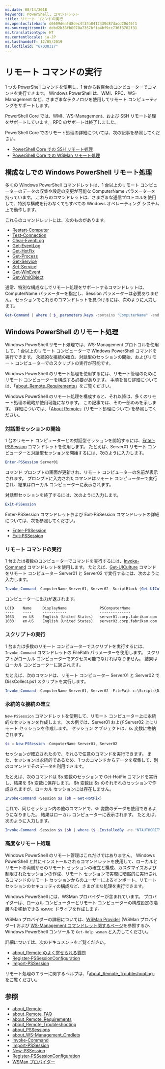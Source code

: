 ```yaml
---
ms.date: 08/14/2018
keywords: PowerShell, コマンドレット
title: リモート コマンドの実行
ms.openlocfilehash: d6609deafd8dec4f34a8412439d87dacd20d46f1
ms.sourcegitcommit: debd2b38fb8070a7357bf1a4bf9cc736f3702f31
ms.translationtype: HT
ms.contentlocale: ja-JP
ms.lasthandoff: 12/05/2019
ms.locfileid: "67030317"
---
```

# <a name="running-remote-commands"></a>リモート コマンドの実行

1 つの PowerShell コマンドを使用し、1 台から数百台のコンピューターでコマンドを実行できます。 Windows PowerShell は、WMI、RPC、WS-Management など、さまざまなテクノロジを使用してリモート コンピューティングをサポートします。

PowerShell Core では、WMI、WS-Management、および SSH リモート処理をサポートしています。 RPC のサポートは終了しました。

PowerShell Core でのリモート処理の詳細については、次の記事を参照してください。

- [PowerShell Core での SSH リモート処理][ssh-remoting]
- [PowerShell Core での WSMan リモート処理][wsman-remoting]

## <a name="windows-powershell-remoting-without-configuration"></a>構成なしでの Windows PowerShell リモート処理

多くの Windows PowerShell コマンドレットは、1 台以上のリモート コンピューターのデータの収集や設定の変更が可能な ComputerName パラメーターを持っています。 これらのコマンドレットは、さまざまな通信プロトコルを使用して、特別な構成を行わなくてもすべての Windows オペレーティング システム上で動作します。

これらのコマンドレットには、次のものがあります。

- [Restart-Computer](/powershell/module/microsoft.powershell.management/restart-computer)
- [Test-Connection](/powershell/module/microsoft.powershell.management/test-connection)
- [Clear-EventLog](/powershell/module/microsoft.powershell.management/clear-eventlog)
- [Get-EventLog](/powershell/module/microsoft.powershell.management/get-eventlog)
- [Get-HotFix](/powershell/module/microsoft.powershell.management/get-hotfix)
- [Get-Process](/powershell/module/microsoft.powershell.management/get-process)
- [Get-Service](/powershell/module/microsoft.powershell.management/get-service)
- [Set-Service](/powershell/module/microsoft.powershell.management/set-service)
- [Get-WinEvent](/powershell/module/microsoft.powershell.diagnostics/get-winevent)
- [Get-WmiObject](/powershell/module/microsoft.powershell.management/get-wmiobject)

通常、特別な構成なしでリモート処理をサポートするコマンドレットは、ComputerName パラメーターを指定し、Session パラメーターは必要ありません。 セッションでこれらのコマンドレットを見つけるには、次のように入力します。

```powershell
Get-Command | where { $_.parameters.keys -contains "ComputerName" -and $_.parameters.keys -notcontains "Session"}
```

## <a name="windows-powershell-remoting"></a>Windows PowerShell のリモート処理

Windows PowerShell リモート処理では、WS-Management プロトコルを使用して、1 台以上のリモート コンピューターで Windows PowerShell コマンドを実行できます。 永続的な接続の確立、対話型のセッションの開始、およびリモート コンピューターでのスクリプトの実行が可能です。

Windows PowerShell のリモート処理を使用するには、リモート管理のためにリモート コンピューターを構成する必要があります。
手順を含む詳細については、「[about_Remote_Requirements](/powershell/module/microsoft.powershell.core/about/about_remote_requirements)」をご覧ください。

Windows PowerShell のリモート処理を構成すると、それ以降は、多くのリモート処理の戦略が使用可能になります。
この記事では、その一部のみを示します。 詳細については、「[About Remote](/powershell/module/microsoft.powershell.core/about/about_remote)」(リモート処理について) を参照してください。

### <a name="start-an-interactive-session"></a>対話型セッションの開始

1 台のリモート コンピューターとの対話型セッションを開始するには、[Enter-PSSession](/powershell/module/microsoft.powershell.core/enter-pssession) コマンドレットを使用します。
たとえば、Server01 リモート コンピューターと対話型セッションを開始するには、次のように入力します。

```powershell
Enter-PSSession Server01
```

コマンド プロンプトの画面が更新され、リモート コンピューターの名前が表示されます。 プロンプトに入力されたコマンドはリモート コンピューターで実行され、結果はローカル コンピューターに表示されます。

対話型セッションを終了するには、次のように入力します。

```powershell
Exit-PSSession
```

Enter-PSSession コマンドレットおよび Exit-PSSession コマンドレットの詳細については、次を参照してください。

- [Enter-PSSession](/powershell/module/microsoft.powershell.core/enter-pssession)
- [Exit-PSSession](/powershell/module/microsoft.powershell.core/exit-pssession)

### <a name="run-a-remote-command"></a>リモート コマンドの実行

1 台または複数のコンピューターでコマンドを実行するには、[Invoke-Command](/powershell/module/microsoft.powershell.core/invoke-command) コマンドレットを使用します。 たとえば、[Get-UICulture](/powershell/module/microsoft.powershell.utility/get-uiculture) コマンドをリモート コンピューター Server01 と Server02 で実行するには、次のように入力します。

```powershell
Invoke-Command -ComputerName Server01, Server02 -ScriptBlock {Get-UICulture}
```

コンピューターに出力が返されます。

```output
LCID    Name     DisplayName               PSComputerName
----    ----     -----------               --------------
1033    en-US    English (United States)   server01.corp.fabrikam.com
1033    en-US    English (United States)   server02.corp.fabrikam.com
```

### <a name="run-a-script"></a>スクリプトの実行

1 台または多数のリモート コンピューターでスクリプトを実行するには、`Invoke-Command` コマンドレットの FilePath パラメーターを使用します。 スクリプトがローカル コンピューターでアクセス可能でなければなりません。 結果はローカル コンピューターに返されます。

たとえば、次のコマンドは、リモート コンピューター Server01 と Server02 で DiskCollect.ps1 スクリプトを実行します。

```powershell
Invoke-Command -ComputerName Server01, Server02 -FilePath c:\Scripts\DiskCollect.ps1
```

### <a name="establish-a-persistent-connection"></a>永続的な接続の確立

`New-PSSession` コマンドレットを使用して、リモート コンピューター上に永続的なセッションを作成します。 次の例では、Server01 および Server02 上にリモート セッションを作成します。 セッション オブジェクトは、`$s` 変数に格納されます。

```powershell
$s = New-PSSession -ComputerName Server01, Server02
```

セッションが確立されたので、それらで任意のコマンドを実行できます。 また、セッションは永続的であるため、1 つのコマンドからデータを収集して、別のコマンドでそのデータを利用できます。

たとえば、次のコマンドは $s 変数のセッションで Get-HotFix コマンドを実行し、結果を $h 変数に保存します。 $h 変数は $s のそれぞれのセッションで作成されますが、ローカル セッションには存在しません。

```powershell
Invoke-Command -Session $s {$h = Get-HotFix}
```

これで、同じセッション内の他のコマンドで、`$h` 変数のデータを使用できるようになりました。 結果はローカル コンピューターに表示されます。 たとえば、次のように入力します。

```powershell
Invoke-Command -Session $s {$h | where {$_.InstalledBy -ne "NTAUTHORITY\SYSTEM"}}
```

### <a name="advanced-remoting"></a>高度なリモート処理

Windows PowerShell のリモート管理はこれだけではありません。 Windows PowerShell と共にインストールされるコマンドレットを使用して、ローカルとリモートの両側からのリモート セッションの確立と構成、カスタマイズおよび制限されたセッションの作成、リモート セッションで実際に暗黙的に実行されるコマンドのリモート セッションからのユーザーによるインポート、リモート セッションのセキュリティの構成など、さまざまな処理を実行できます。

Windows PowerShell には、WSMan プロバイダーが含まれています。 プロバイダーは、ローカル コンピューターとリモート コンピューターの構成設定の階層内を移動できる `WSMAN:` ドライブを作成します。

WSMan プロバイダーの詳細については、[WSMan Provider](https://technet.microsoft.com/library/dd819476.aspx) (WSMan プロバイダー) および [WS-Management コマンドレット関するページ](/powershell/module/microsoft.powershell.core/about/about_ws-management_cmdlets)を参照するか、Windows PowerShell コンソールで `Get-Help wsman` と入力してください。

詳細については、次のドキュメントをご覧ください。

- [about_Remote のよく寄せられる質問](https://technet.microsoft.com/library/dd315359.aspx)
- [Register-PSSessionConfiguration](https://go.microsoft.com/fwlink/?LinkId=821508)
- [Import-PSSession](https://go.microsoft.com/fwlink/?LinkId=821821)

リモート処理のエラーに関するヘルプは、「[about_Remote_Troubleshooting](https://technet.microsoft.com/library/dd347642.aspx)」をご覧ください。

## <a name="see-also"></a>参照

- [about_Remote](https://technet.microsoft.com/library/9b4a5c87-9162-4adf-bdfe-fbc80b9b8970)
- [about_Remote_FAQ](https://technet.microsoft.com/library/e23702fd-9415-4a98-9975-390a4d3adc42)
- [about_Remote_Requirements](https://technet.microsoft.com/library/da213949-134c-4741-b307-81f4492ba1bd)
- [about_Remote_Troubleshooting](https://technet.microsoft.com/library/2f890148-8578-49ed-85ea-79a489dd6317)
- [about_PSSessions](https://technet.microsoft.com/library/7a9b4e0e-fa1b-47b0-92f6-6e2995d70acb)
- [about_WS-Management_Cmdlets](https://technet.microsoft.com/library/6ed3370a-ea10-45a5-9493-696aeace27ed)
- [Invoke-Command](/powershell/module/microsoft.powershell.core/invoke-command)
- [Import-PSSession](https://go.microsoft.com/fwlink/?LinkId=821821)
- [New-PSSession](https://go.microsoft.com/fwlink/?LinkId=821498)
- [Register-PSSessionConfiguration](https://go.microsoft.com/fwlink/?LinkId=821508)
- [WSMan プロバイダー](https://technet.microsoft.com/library/66fe1241-e08f-49ca-832f-a84c33ca8735)

[wsman-remoting]: WSMan-Remoting-in-PowerShell-Core.md
[ssh-remoting]: SSH-Remoting-in-PowerShell-Core.md
